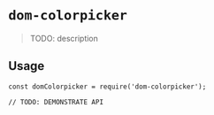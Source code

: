 # `dom-colorpicker`

> TODO: description

## Usage

```
const domColorpicker = require('dom-colorpicker');

// TODO: DEMONSTRATE API
```
